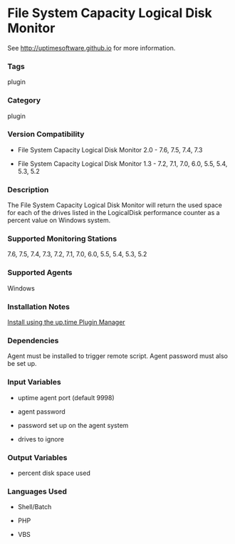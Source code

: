 # File System Capacity Logical Disk Monitor

See http://uptimesoftware.github.io for more information.

### Tags 
 plugin  

### Category

plugin

### Version Compatibility

* File System Capacity Logical Disk Monitor 2.0 - 7.6, 7.5, 7.4, 7.3
  
* File System Capacity Logical Disk Monitor 1.3 - 7.2, 7.1, 7.0, 6.0, 5.5, 5.4, 5.3, 5.2
  


### Description
The File System Capacity Logical Disk Monitor will return the used space for each of the drives listed in the LogicalDisk performance counter as a percent value on Windows system.


### Supported Monitoring Stations

7.6, 7.5, 7.4, 7.3, 7.2, 7.1, 7.0, 6.0, 5.5, 5.4, 5.3, 5.2

### Supported Agents
Windows

### Installation Notes
<p><a href="https://github.com/uptimesoftware/uptime-plugin-manager">Install using the up.time Plugin Manager</a></p>


### Dependencies
<p>Agent must be installed to trigger remote script. Agent password must also be set up.</p>


### Input Variables

* uptime agent port (default 9998)

* agent password

* password set up on the agent system

* drives to ignore


### Output Variables


* percent disk space used


### Languages Used

* Shell/Batch

* PHP

* VBS

